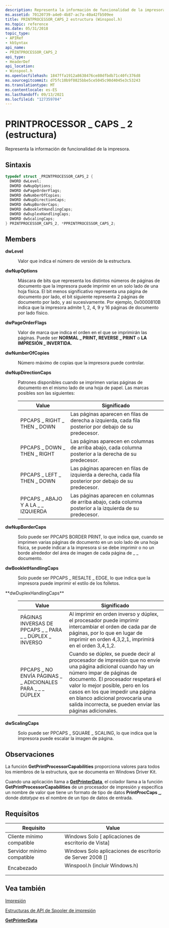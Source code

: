 ```yaml
---
description: Representa la información de funcionalidad de la impresora.
ms.assetid: 70120739-a4e0-4b87-ac7a-40a42fb509ee
title: PRINTPROCESSOR_CAPS_2 estructura (Winspool.h)
ms.topic: reference
ms.date: 05/31/2018
topic_type:
- APIRef
- kbSyntax
api_name:
- PRINTPROCESSOR_CAPS_2
api_type:
- HeaderDef
api_location:
- Winspool.h
ms.openlocfilehash: 1847ffa1912a8638476ce80dfbdb71c40fc376d8
ms.sourcegitcommit: d75fc10b9f0825bbe5ce5045c90d4045e3c53243
ms.translationtype: MT
ms.contentlocale: es-ES
ms.lasthandoff: 09/13/2021
ms.locfileid: "127359704"
---
```

# <a name="printprocessor_caps_2-structure"></a>PRINTPROCESSOR \_ CAPS \_ 2 (estructura)

Representa la información de funcionalidad de la impresora.

## <a name="syntax"></a>Sintaxis


```C++
typedef struct _PRINTPROCESSOR_CAPS_2 {
  DWORD dwLevel;
  DWORD dwNupOptions;
  DWORD dwPageOrderFlags;
  DWORD dwNumberOfCopies;
  DWORD dwNupDirectionCaps;
  DWORD dwNupBorderCaps;
  DWORD dwBookletHandlingCaps;
  DWORD dwDuplexHandlingCaps;
  DWORD dwScalingCaps;
} PRINTPROCESSOR_CAPS_2, *PPRINTPROCESSOR_CAPS_2;
```



## <a name="members"></a>Members

<dl> <dt>

**dwLevel**
</dt> <dd>

Valor que indica el número de versión de la estructura.

</dd> <dt>

**dwNupOptions**
</dt> <dd>

Máscara de bits que representa los distintos números de páginas de documento que la impresora puede imprimir en un solo lado de una hoja física. El bit menos significativo representa una página de documento por lado, el bit siguiente representa 2 páginas de documento por lado, y así sucesivamente. Por ejemplo, 0x0000810B indica que la impresora admite 1, 2, 4, 9 y 16 páginas de documento por lado físico.

</dd> <dt>

**dwPageOrderFlags**
</dt> <dd>

Valor de marca que indica el orden en el que se imprimirán las páginas. Puede ser **NORMAL \_ PRINT,** **REVERSE \_ PRINT** o **LA IMPRESIÓN \_ INVERTIDA.**

</dd> <dt>

**dwNumberOfCopies**
</dt> <dd>

Número máximo de copias que la impresora puede controlar.

</dd> <dt>

**dwNupDirectionCaps**
</dt> <dd>

Patrones disponibles cuando se imprimen varias páginas de documento en el mismo lado de una hoja de papel. Las marcas posibles son las siguientes:



| Value                     | Significado                                                                                             |
|---------------------------|-----------------------------------------------------------------------------------------------------|
| PPCAPS \_ RIGHT \_ THEN \_ DOWN | Las páginas aparecen en filas de derecha a izquierda, cada fila posterior por debajo de su predecesor.                 |
| PPCAPS \_ DOWN \_ THEN \_ RIGHT | Las páginas aparecen en columnas de arriba abajo, cada columna posterior a la derecha de su predecesor. |
| PPCAPS \_ LEFT \_ THEN \_ DOWN  | Las páginas aparecen en filas de izquierda a derecha, cada fila posterior por debajo de su predecesor.                 |
| PPCAPS \_ ABAJO Y A LA \_ \_ IZQUIERDA  | Las páginas aparecen en columnas de arriba abajo, cada columna posterior a la izquierda de su predecesor.  |



 

</dd> <dt>

**dwNupBorderCaps**
</dt> <dd>

Solo puede ser PPCAPS BORDER PRINT, lo que indica que, cuando se imprimen varias páginas de documento en un solo lado de una hoja física, se puede indicar a la impresora si se debe imprimir o no un borde alrededor del área de imagen de cada página de \_ \_ documento.

</dd> <dt>

**dwBookletHandlingCaps**
</dt> <dd>

Solo puede ser PPCAPS \_ RESALTE \_ EDGE, lo que indica que la impresora puede imprimir el estilo de los folletos.

</dd> <dt>**dwDuplexHandlingCaps**</dt> <dd> 

| Value                                         | Significado                                                                                                                                                                                                                                                                                          |
|-----------------------------------------------|--------------------------------------------------------------------------------------------------------------------------------------------------------------------------------------------------------------------------------------------------------------------------------------------------|
| PÁGINAS INVERSAS DE PPCAPS \_ \_ PARA \_ \_ DÚPLEX \_ INVERSO  | Al imprimir en orden inverso y dúplex, el procesador puede imprimir intercambiar el orden de cada par de páginas, por lo que en lugar de imprimir en orden 4,3,2,1, imprimirá en el orden 3,4,1,2.                                                                                                       |
| PPCAPS \_ NO ENVÍA PÁGINAS \_ \_ ADICIONALES PARA \_ \_ \_ DÚPLEX | Cuando se dúplex, se puede decir al procesador de impresión que no envíe una página adicional cuando hay un número impar de páginas de documento. El procesador respetará el valor lo mejor posible, pero en los casos en los que impedir una página en blanco adicional provocaría una salida incorrecta, se pueden enviar las páginas adicionales. |



 

</dd> <dt>

**dwScalingCaps**
</dt> <dd>

Solo puede ser PPCAPS \_ SQUARE \_ SCALING, lo que indica que la impresora puede escalar la imagen de página.

</dd> </dl>

## <a name="remarks"></a>Observaciones

La función **GetPrintProcessorCapabilities** proporciona valores para todos los miembros de la estructura, que se documenta en Windows Driver Kit.

Cuando una aplicación llama a [**GetPrinterData**](getprinterdata.md), el colador llama a la función **GetPrintProcessorCapabilities** de un procesador de impresión y especifica un nombre de valor que tiene un formato de tipo de datos **PrintProcCaps \_**_,_ donde *datatype* es el nombre de un tipo de datos de entrada.

## <a name="requirements"></a>Requisitos



| Requisito | Value |
|-------------------------------------|-----------------------------------------------------------------------------------------------------------|
| Cliente mínimo compatible<br/> | Windows Solo \[ aplicaciones de escritorio de Vista\]<br/>                                                            |
| Servidor mínimo compatible<br/> | Windows Solo aplicaciones de escritorio de Server 2008 \[\]<br/>                                                      |
| Encabezado<br/>                   | <dl> <dt>Winspool.h (incluir Windows.h)</dt> </dl> |



## <a name="see-also"></a>Vea también

<dl> <dt>

[Impresión](printdocs-printing.md)
</dt> <dt>

[Estructuras de API de Spooler de impresión](printing-and-print-spooler-structures.md)
</dt> <dt>

[**GetPrinterData**](getprinterdata.md)
</dt> </dl>

 

 




